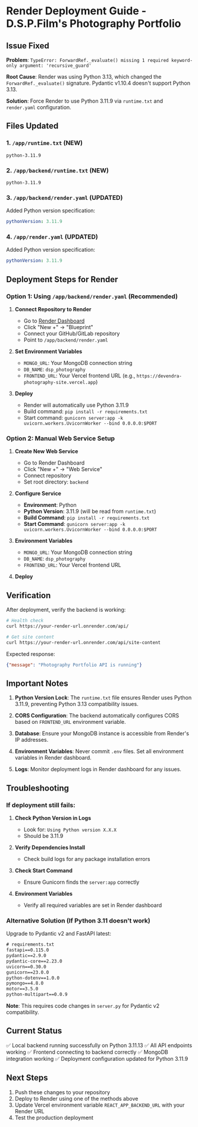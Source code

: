 # Render Deployment Guide - D.S.P.Film's Photography Portfolio

## Issue Fixed
**Problem**: `TypeError: ForwardRef._evaluate() missing 1 required keyword-only argument: 'recursive_guard'`

**Root Cause**: Render was using Python 3.13, which changed the `ForwardRef._evaluate()` signature. Pydantic v1.10.4 doesn't support Python 3.13.

**Solution**: Force Render to use Python 3.11.9 via `runtime.txt` and `render.yaml` configuration.

## Files Updated

### 1. `/app/runtime.txt` (NEW)
```
python-3.11.9
```

### 2. `/app/backend/runtime.txt` (NEW)
```
python-3.11.9
```

### 3. `/app/backend/render.yaml` (UPDATED)
Added Python version specification:
```yaml
pythonVersion: 3.11.9
```

### 4. `/app/render.yaml` (UPDATED)
Added Python version specification:
```yaml
pythonVersion: 3.11.9
```

## Deployment Steps for Render

### Option 1: Using `/app/backend/render.yaml` (Recommended)

1. **Connect Repository to Render**
   - Go to [Render Dashboard](https://dashboard.render.com/)
   - Click "New +" → "Blueprint"
   - Connect your GitHub/GitLab repository
   - Point to `/app/backend/render.yaml`

2. **Set Environment Variables**
   - `MONGO_URL`: Your MongoDB connection string
   - `DB_NAME`: `dsp_photography`
   - `FRONTEND_URL`: Your Vercel frontend URL (e.g., `https://devendra-photography-site.vercel.app`)

3. **Deploy**
   - Render will automatically use Python 3.11.9
   - Build command: `pip install -r requirements.txt`
   - Start command: `gunicorn server:app -k uvicorn.workers.UvicornWorker --bind 0.0.0.0:$PORT`

### Option 2: Manual Web Service Setup

1. **Create New Web Service**
   - Go to Render Dashboard
   - Click "New +" → "Web Service"
   - Connect repository
   - Set root directory: `backend`

2. **Configure Service**
   - **Environment**: Python
   - **Python Version**: 3.11.9 (will be read from `runtime.txt`)
   - **Build Command**: `pip install -r requirements.txt`
   - **Start Command**: `gunicorn server:app -k uvicorn.workers.UvicornWorker --bind 0.0.0.0:$PORT`

3. **Environment Variables**
   - `MONGO_URL`: Your MongoDB connection string
   - `DB_NAME`: `dsp_photography`
   - `FRONTEND_URL`: Your Vercel frontend URL

4. **Deploy**

## Verification

After deployment, verify the backend is working:

```bash
# Health check
curl https://your-render-url.onrender.com/api/

# Get site content
curl https://your-render-url.onrender.com/api/site-content
```

Expected response:
```json
{"message": "Photography Portfolio API is running"}
```

## Important Notes

1. **Python Version Lock**: The `runtime.txt` file ensures Render uses Python 3.11.9, preventing Python 3.13 compatibility issues.

2. **CORS Configuration**: The backend automatically configures CORS based on `FRONTEND_URL` environment variable.

3. **Database**: Ensure your MongoDB instance is accessible from Render's IP addresses.

4. **Environment Variables**: Never commit `.env` files. Set all environment variables in Render dashboard.

5. **Logs**: Monitor deployment logs in Render dashboard for any issues.

## Troubleshooting

### If deployment still fails:

1. **Check Python Version in Logs**
   - Look for: `Using Python version X.X.X`
   - Should be 3.11.9

2. **Verify Dependencies Install**
   - Check build logs for any package installation errors

3. **Check Start Command**
   - Ensure Gunicorn finds the `server:app` correctly

4. **Environment Variables**
   - Verify all required variables are set in Render dashboard

### Alternative Solution (If Python 3.11 doesn't work)

Upgrade to Pydantic v2 and FastAPI latest:

```txt
# requirements.txt
fastapi==0.115.0
pydantic==2.9.0
pydantic-core==2.23.0
uvicorn==0.30.0
gunicorn==23.0.0
python-dotenv==1.0.0
pymongo==4.8.0
motor==3.5.0
python-multipart==0.0.9
```

**Note**: This requires code changes in `server.py` for Pydantic v2 compatibility.

## Current Status

✅ Local backend running successfully on Python 3.11.13
✅ All API endpoints working
✅ Frontend connecting to backend correctly
✅ MongoDB integration working
✅ Deployment configuration updated for Python 3.11.9

## Next Steps

1. Push these changes to your repository
2. Deploy to Render using one of the methods above
3. Update Vercel environment variable `REACT_APP_BACKEND_URL` with your Render URL
4. Test the production deployment
